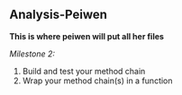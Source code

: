 ## Analysis-Peiwen

**This is where peiwen will put all her files**

*Milestone 2:*
1. Build and test your method chain
2. Wrap your method chain(s) in a function